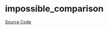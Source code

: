# impossible_comparison

[Source Code](https://github.com/software-mansion/cairo-lint/tree/main/crates/cairo-lint-core/src/lints/double_comparison.rs#L24)

